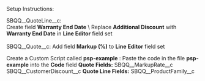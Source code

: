 Setup Instructions: 

SBQQ__QuoteLine__c: \
Create field **Warranty End Date** \ 
Replace **Additional Discount** with **Warranty End Date** in **Line Editor** field set \
\
SBQQ__Quote__c: 
Add field **Markup (%)** to **Line Editor** field set   

Create a Custom Script called **psp-example** :
  Paste the code in the file **psp-example** into the **Code** field 
  **Quote Fields:** 
  SBQQ__MarkupRate__c
  SBQQ__CustomerDiscount__c
  **Quote Line Fields:**
  SBQQ__ProductFamily__c
